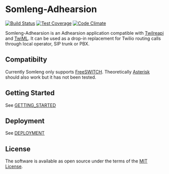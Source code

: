 # Somleng-Adhearsion

[![Build Status](https://travis-ci.org/somleng/somleng.svg?branch=master)](https://travis-ci.org/somleng/somleng)
[![Test Coverage](https://codeclimate.com/github/somleng/somleng/badges/coverage.svg)](https://codeclimate.com/github/somleng/somleng/coverage)
[![Code Climate](https://codeclimate.com/github/somleng/somleng/badges/gpa.svg)](https://codeclimate.com/github/somleng/somleng)

Somleng-Adhearsion is an Adhearsion application compatible with [Twilreapi](https://github.com/dwilkie/twilreapi) and [TwiML](https://www.twilio.com/docs/api/twiml). It can be used as a drop-in replacement for Twilio routing calls through local operator, SIP trunk or PBX.

## Compatibilty

Currently Somleng only supports [FreeSWITCH](https://freeswitch.org/). Theoretically [Asterisk](http://www.asterisk.org/) should also work but it has not been tested.

## Getting Started

See [GETTING_STARTED](https://github.com/somleng/somleng/blob/master/docs/GETTING_STARTED.md)

## Deployment

See [DEPLOYMENT](https://github.com/somleng/somleng/tree/master/docs/DEPLOYMENT.md)

## License

The software is available as open source under the terms of the [MIT License](http://opensource.org/licenses/MIT).
